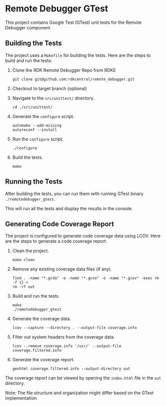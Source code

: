 # Remote Debugger GTest

This project contains Google Test (GTest) unit tests for the Remote Debugger component.

## Building the Tests

The project uses a `Makefile` for building the tests. Here are the steps to build and run the tests:

1. Clone the RDK Remote Debugger Repo from RDKE 
    ```
    git clone git@github.com:rdkcentral/remote_debugger.git
    ```

2. Checkout to target branch (optional)

3. Navigate to the `src/unittest/` directory.

    ```
    cd ./src/unittest/
    ```

4. Generate the `configure` script.

    ```
    automake --add-missing
    autoreconf --install
    ```

3. Run the `configure` script.

    ```
    ./configure
    ```

4. Build the tests.

    ```
    make
    ```

## Running the Tests

After building the tests, you can run them with running GTest binary `./remotedebugger_gtest`.

This will run all the tests and display the results in the console.

## Generating Code Coverage Report

The project is configured to generate code coverage data using LCOV. Here are the steps to generate a code coverage report:

1. Clean the project.

    ```
    make clean
    ```

2. Remove any existing coverage data files (if any).

    ```
    find . -name "*.gcda" -o -name "*.gcno" -o -name "*.gcov" -exec rm -f {} +
    rm -rf out
    ```

3. Build and run the tests.

    ```
    make
    ./remotedebugger_gtest
    ```

4. Generate the coverage data.

    ```
    lcov --capture --directory . --output-file coverage.info
    ```

5. Filter out system headers from the coverage data.

    ```
    lcov --remove coverage.info '/usr/' --output-file coverage.filtered.info
    ```

6. Generate the coverage report.

    ```
    genhtml coverage.filtered.info --output-directory out
    ```

The coverage report can be viewed by opening the `index.html` file in the `out` directory.

Note: The file structure and organization might differ based on the GTest implementation
